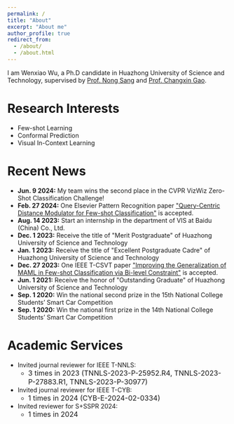 ```yaml
---
permalink: /
title: "About"
excerpt: "About me"
author_profile: true
redirect_from: 
  - /about/
  - /about.html
---
```


I am Wenxiao Wu, a Ph.D candidate in Huazhong University of Science and Technology, supervised by [Prof. Nong Sang](https://scholar.google.com/citations?user=ky_ZowEAAAAJ&hl=en) and [Prof. Changxin Gao](https://scholar.google.com/citations?user=4tku-lwAAAAJ&hl=en).

Research Interests
======
- Few-shot Learning
- Conformal Prediction
- Visual In-Context Learning

Recent News
======
- **Jun. 9 2024:** My team wins the second place in the CVPR VizWiz Zero-Shot Classification Challenge!
- **Feb. 27 2024:** One Elsevier Pattern Recognition paper ["Query-Centric Distance Modulator for Few-shot Classification"](https://www.sciencedirect.com/science/article/abs/pii/S0031320324001316) is accepted.
- **Aug. 14 2023:** Start an internship in the department of VIS at Baidu (China) Co., Ltd.
- **Dec. 1 2023:** Receive the title of "Merit Postgraduate" of Huazhong University of Science and Technology
- **Jan. 1 2023:** Receive the title of "Excellent Postgraduate Cadre" of Huazhong University of Science and Technology
- **Dec. 27 2023:** One IEEE T-CSVT paper ["Improving the Generalization of MAML in Few-shot Classification via Bi-level Constraint"](https://ieeexplore.ieee.org/abstract/document/9999670) is accepted.
- **Jun. 1 2021:** Receive the honor of "Outstanding Graduate" of Huazhong University of Science and Technology
- **Sep. 1 2020:** Win the national second prize in the 15th National College Students’ Smart Car Competition
- **Sep. 1 2020:** Win the national first prize in the 14th National College Students’ Smart Car Competition

Academic Services
======
- Invited journal reviewer for IEEE T-NNLS:
  - <font size=3>3 times in 2023 (TNNLS-2023-P-25952.R4, TNNLS-2023-P-27883.R1, TNNLS-2023-P-30977)</font>
- Invited journal reviewer for IEEE T-CYB:
  - <font size=3>1 times in 2024 (CYB-E-2024-02-0334)</font>
- Invited reviewer for S+SSPR 2024:
  - <font size=3>1 times in 2024</font>

